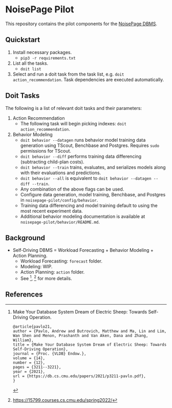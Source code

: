 # NoisePage Pilot

This repository contains the pilot components for the [NoisePage DBMS](https://noise.page/).

## Quickstart

1. Install necessary packages.
    - `pip3 -r requirements.txt`
2. List all the tasks.
    - `doit list`
3. Select and run a doit task from the task list, e.g. `doit action_recommendation`.  Task dependencies are executed automatically.

## Doit Tasks

The following is a list of relevant doit tasks and their parameters: 
1. Action Recommendation
    - The following task will begin picking indexes: `doit action_recommendation`.
2. Behavior Modeling
    - `doit behavior --datagen` runs behavior model training data generation using TScout, Benchbase and Postgres.  Requires `sudo` permissions for TScout.
    - `doit behavior --diff` performs training data differencing (subtracting child-plan costs).
    - `doit behavior --train` trains, evaluates, and serializes models along with their evaluations and predictions.
    - `doit behavior --all` is equivalent to `doit behavior --datagen --diff --train`.
    - Any combination of the above flags can be used.
    - Configure data generation, model training, Benchbase, and Postgres in `noisepage-pilot/config/behavior`.
    - Training data differencing and model training default to using the most recent experiment data.
    - Additional behavior modeling documentation is available at `noisepage-pilot/behavior/README.md`.

## Background

- Self-Driving DBMS = Workload Forecasting + Behavior Modeling + Action Planning.
    - Workload Forecasting: `forecast` folder.
    - Modeling: WIP.
    - Action Planning: `action` folder.
    - See [^electricsheep], [^15799] for more details.

## References

[^electricsheep]: Make Your Database System Dream of Electric Sheep: Towards Self-Driving Operation.

    ```
    @article{pavlo21,
    author = {Pavlo, Andrew and Butrovich, Matthew and Ma, Lin and Lim, Wan Shen and Menon, Prashanth and Van Aken, Dana and Zhang, William},
    title = {Make Your Database System Dream of Electric Sheep: Towards Self-Driving Operation},
    journal = {Proc. {VLDB} Endow.},
    volume = {14},
    number = {12},
    pages = {3211--3221},
    year = {2021},
    url = {https://db.cs.cmu.edu/papers/2021/p3211-pavlo.pdf},
    }
    ```

[^15799]: https://15799.courses.cs.cmu.edu/spring2022/
